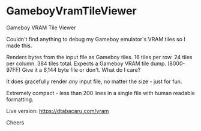 # GameboyVramTileViewer
Gameboy VRAM Tile Viewer

Couldn't find anything to debug my Gameboy emulator's VRAM tiles so I made this.

Renders bytes from the input file as Gameboy tiles.
16 tiles per row. 24 tiles per column. 384 tiles total. 
Expects a Gameboy VRAM tile dump. (8000-97FF) 
Give it a 6,144 byte file or don't. What do I care?

It does gracefully render *any* input file, no matter the size - just for fun.

Extremely compact - less than 200 lines in a single file with human readable formatting.

Live version: https://dtabacaru.com/vram

Cheers